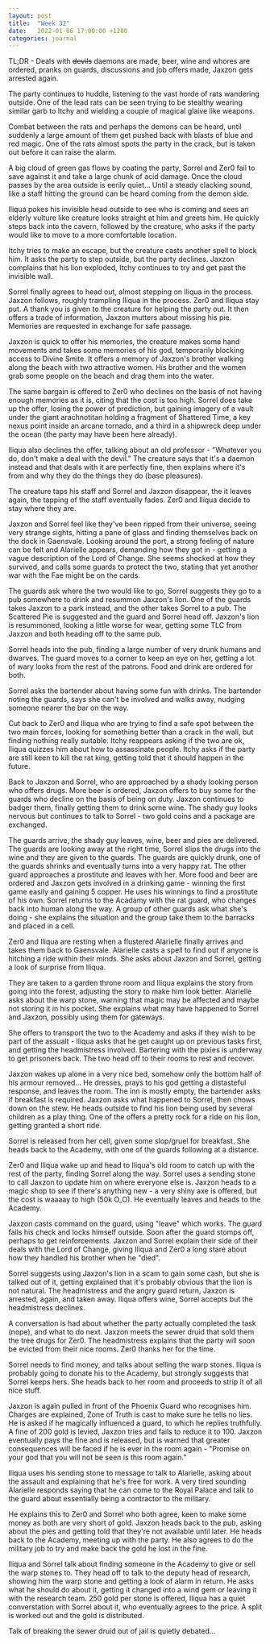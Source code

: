 ```yaml
---
layout: post
title:  "Week 32"
date:   2022-01-06 17:00:00 +1200
categories: journal
---
```

TL;DR - Deals with ~~devils~~ daemons are made, beer, wine and whores are ordered, pranks on guards, discussions and job offers made, Jaxzon gets arrested again.

The party continues to huddle, listening to the vast horde of rats wandering outside. One of the lead rats can be seen trying to be stealthy wearing similar garb to Itchy and wielding a couple of magical glaive like weapons.

Combat between the rats and perhaps the demons can be heard, until suddenly a large amount of them get pushed back with blasts of blue and red magic. One of the rats almost spots the party in the crack, but is taken out before it can raise the alarm.

A big cloud of green gas flows by coating the party, Sorrel and Zer0 fail to save against it and take a large chunk of acid damage. Once the cloud passes by the area outside is eerily quiet... Until a steady clacking sound, like a staff hitting the ground can be heard coming from the demon side.

Iliqua pokes his invisible head outside to see who is coming and sees an elderly vulture like creature looks straight at him and greets him. He quickly steps back into the cavern, followed by the creature, who asks if the party would like to move to a more comfortable location.

Itchy tries to make an escape, but the creature casts another spell to block him. It asks the party to step outside, but the party declines. Jaxzon complains that his lion exploded, Itchy continues to try and get past the invisible wall.

Sorrel finally agrees to head out, almost stepping on Iliqua in the process. Jaxzon follows, roughly trampling Iliqua in the process. Zer0 and Iliqua stay put. A thank you is given to the creature for helping the party out. It then offers a trade of information, Jaxzon mutters about missing his pie. Memories are requested in exchange for safe passage.

Jaxzon is quick to offer his memories, the creature makes some hand movements and takes some memories of his god, temporarily blocking access to Divine Smite. It offers a memory of Jaxzon's brother walking along the beach with two attractive women. His brother and the women grab some people on the beach and drag them into the water.

The same bargain is offered to Zer0 who declines on the basis of not having enough memories as it is, citing that the cost is too high. Sorrel does take up the offer, losing the power of prediction, but gaining imagery of a vault under the giant arachnotitan holding a fragment of Shattered Time, a key nexus point inside an arcane tornado, and a third in a shipwreck deep under the ocean (the party may have been here already).

Iliqua also declines the offer, talking about an old professor - "Whatever you do, don't make a deal with the devil." The creature says that it's a daemon instead and that deals with it are perfectly fine, then explains where it's from and why they do the things they do (base pleasures).

The creature taps his staff and Sorrel and Jaxzon disappear, the it leaves again, the tapping of the staff eventually fades. Zer0 and Iliqua decide to stay where they are.

Jaxzon and Sorrel feel like they've been ripped from their universe, seeing very strange sights, hitting a pane of glass and finding themselves back on the dock in Gaensvale. Looking around the port, a strong feeling of nature can be felt and Alarielle appears, demanding how they got in - getting a vague description of the Lord of Change. She seems shocked at how they survived, and calls some guards to protect the two, stating that yet another war with the Fae might be on the cards.

The guards ask where the two would like to go, Sorrel suggests they go to a pub somewhere to drink and resummon Jaxzon's lion. One of the guards takes Jaxzon to a park instead, and the other takes Sorrel to a pub. The Scattered Pie is suggested and the guard and Sorrel head off. Jaxzon's lion is resummoned, looking a little worse for wear, getting some TLC from Jaxzon and both heading off to the same pub.

Sorrel heads into the pub, finding a large number of very drunk humans and dwarves. The guard moves to a corner to keep an eye on her, getting a lot of wary looks from the rest of the patrons. Food and drink are ordered for both.

Sorrel asks the bartender about having some fun with drinks. The bartender noting the guards, says she can't be involved and walks away, nudging someone nearer the bar on the way.

Cut back to Zer0 and Iliqua who are trying to find a safe spot between the two main forces, looking for something better than a crack in the wall, but finding nothing really suitable. Itchy reappears asking if the two are ok, Iliqua quizzes him about how to assassinate people. Itchy asks if the party are still keen to kill the rat king, getting told that it should happen in the future.

Back to Jaxzon and Sorrel, who are approached by a shady looking person who offers drugs. More beer is ordered, Jaxzon offers to buy some for the guards who decline on the basis of being on duty. Jaxzon continues to badger them, finally getting them to drink some wine. The shady guy looks nervous but continues to talk to Sorrel - two gold coins and a package are exchanged.

The guards arrive, the shady guy leaves, wine, beer and pies are delivered. The guards are looking away at the right time, Sorrel slips the drugs into the wine and they are given to the guards. The guards are quickly drunk, one of the guards shrinks and eventually turns into a very happy rat. The other guard approaches a prostitute and leaves with her. More food and beer are ordered and Jaxzon gets involved in a drinking game - winning the first game easily and gaining 5 copper. He uses his winnings to find a prostitute of his own. Sorrel returns to the Acadamy with the rat guard, who changes back into human along the way. A group of other guards ask what she's doing - she explains the situation and the group take them to the barracks and placed in a cell.

Zer0 and Iliqua are resting when a flustered Alarielle finally arrives and takes them back to Gaensvale. Alarielle casts a spell to find out if anyone is hitching a ride within their minds. She asks about Jaxzon and Sorrel, getting a look of surprise from Iliqua.

They are taken to a garden throne room and Iliqua explains the story from going into the forest, adjusting the story to make him look better. Alarielle asks about the warp stone, warning that magic may be affected and maybe not storing it in his pocket. She explains what may have happened to Sorrel and Jaxzon, possibly using them for gateways.

She offers to transport the two to the Academy and asks if they wish to be part of the assualt - Iliqua asks that he get caught up on previous tasks first, and getting the headmistress involved. Bartering with the pixies is underway to get prisoners back. The two head off to their rooms to rest and recover.

Jaxzon wakes up alone in a very nice bed, somehow only the bottom half of his armour removed... He dresses, prays to his god getting a distasteful response, and leaves the room. The inn is mostly empty, the bartender asks if breakfast is required. Jaxzon asks what happened to Sorrel, then chows down on the stew. He heads outside to find his lion being used by several children as a play thing. One of the offers a pretty rock for a ride on his lion, getting granted a short ride.

Sorrel is released from her cell, given some slop/gruel for breakfast. She heads back to the Academy, with one of the guards following at a distance.

Zer0 and Iliqua wake up and head to Iliqua's old room to catch up with the rest of the party, finding Sorrel along the way. Sorrel uses a sending stone to call Jaxzon to update him on where everyone else is. Jaxzon heads to a magic shop to see if there's anything new - a very shiny axe is offered, but the cost is waaaay to high (50k O_O). He eventually leaves and heads to the Academy.

Jaxzon casts command on the guard, using "leave" which works. The guard fails his check and locks himself outside. Soon after the guard stomps off, perhaps to get reinforcements. Jaxzon and Sorrel explain their side of their deals with the Lord of Change, giving Iliqua and Zer0 a long stare about how they handled his brother when he "died".

Sorrel suggests using Jaxzon's lion in a scam to gain some cash, but she is talked out of it, getting explained that it's probably obvious that the lion is not natural. The headmistress and the angry guard return, Jaxzon is arrested, again, and taken away. Iliqua offers wine, Sorrel accepts but the headmistress declines.

A conversation is had about whether the party actually completed the task (nope), and what to do next. Jaxzon meets the sewer druid that sold them the tree drugs for Zer0. The headmistress explains that the party will soon be evicted from their nice rooms. Zer0 thanks her for the time.

Sorrel needs to find money, and talks about selling the warp stones. Iliqua is probably going to donate his to the Academy, but strongly suggests that Sorrel keeps hers. She heads back to her room and proceeds to strip it of all nice stuff.

Jaxzon is again pulled in front of the Phoenix Guard who recognises him. Charges are explained, Zone of Truth is cast to make sure he tells no lies. He is asked if he magically influenced a guard, to which he replies truthfully. A fine of 200 gold is levied, Jaxzon tries and fails to reduce it to 100. Jaxzon eventually pays the fine and is released, but is warned that greater consequences will be faced if he is ever in the room again - "Promise on your god that you will not be seen is this room again."

Iliqua uses his sending stone to message to talk to Alarielle, asking about the assault and explaining that he's free for work. A very tired sounding Alarielle responds saying that he can come to the Royal Palace and talk to the guard about essentially being a contractor to the military.

He explains this to Zer0 and Sorrel who both agree, keen to make some money as both are very short of gold. Jaxzon heads back to the pub, asking about the pies and getting told that they're not available until later. He heads back to the Academy, meeting up with the party. He also agrees to do the military job to try and make back the gold he lost in the fine.

Iliqua and Sorrel talk about finding someone in the Academy to give or sell the warp stones to. They head off to talk to the deputy head of research, showing him the warp stone and getting a look of alarm in return. He asks what he should do about it, getting it changed into a wind gem or leaving it with the research team. 250 gold per stone is offered, Iliqua has a quiet converstation with Sorrel about it, who eventually agrees to the price. A split is worked out and the gold is distributed.

Talk of breaking the sewer druid out of jail is quietly debated...
